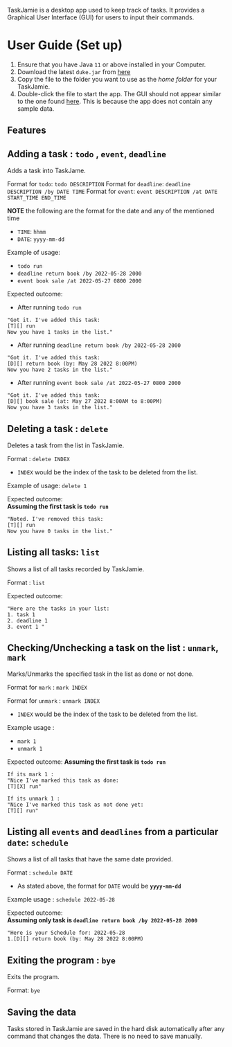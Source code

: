 TaskJamie is a desktop app used to keep track of tasks. It provides a Graphical User Interface (GUI) for users to input their commands.
# User Guide (Set up)

1. Ensure that you have Java `11` or above installed in your Computer.
2. Download the latest `duke.jar` from  [here](https://github.com/ChanWeiJie/ip/releases/tag/A-Release)
3. Copy the file to the folder you want to use as the _home folder_ for your TaskJamie.
4. Double-click the file to start the app. The GUI should not appear similar to the one found [here](https://chanweijie.github.io/ip/Ui.png). This is because
the app does not contain any sample data. 

## Features

## Adding a task : `todo` , `event`, `deadline`

Adds a task into TaskJame.

Format for `todo`: `todo DESCRIPTION`
Format for `deadline`: `deadline DESCRIPTION /by DATE TIME`
Format for `event`: `event DESCRIPTION /at DATE START_TIME END_TIME`


**NOTE** the following are the format for the date and any of the mentioned time
- `TIME`: `hhmm`
- `DATE`: `yyyy-mm-dd`

Example of usage: 
- `todo run`
- `deadline return book /by 2022-05-28 2000`
- `event book sale /at 2022-05-27 0800 2000`		  

Expected outcome:  
- After running `todo run`
```
"Got it. I've added this task:
[T][] run
Now you have 1 tasks in the list."
```
- After running `deadline return book /by 2022-05-28 2000`
```
"Got it. I've added this task:
[D][] return book (by: May 28 2022 8:00PM)
Now you have 2 tasks in the list."
```
- After running `event book sale /at 2022-05-27 0800 2000`
```
"Got it. I've added this task:
[D][] book sale (at: May 27 2022 8:00AM to 8:00PM)
Now you have 3 tasks in the list."
```

## Deleting a task : `delete`

Deletes a task from the list in TaskJamie.

Format : `delete INDEX`

- `INDEX` would be the index of the task to be deleted from the list.

Example of usage: `delete 1`

Expected outcome:  
**Assuming the first task is `todo run`**
```
"Noted. I've removed this task:
[T][] run
Now you have 0 tasks in the list."
```

## Listing all tasks: `list`

Shows a list of all tasks recorded by TaskJamie.

Format : `list`  

Expected outcome:
```
"Here are the tasks in your list:
1. task 1
2. deadline 1
3. event 1 "
```

## Checking/Unchecking a task on the list : `unmark`, `mark`

Marks/Unmarks the specified task in the list as done or not done.

Format for `mark` : `mark INDEX`

Format for `unmark` : `unmark INDEX`

- `INDEX` would be the index of the task to be deleted from the list.

Example usage : 
- `mark 1`
- `unmark 1` 

Expected outcome:
**Assuming the first task is `todo run`**
```
If its mark 1 : 
"Nice I've marked this task as done:
[T][X] run"

If its unmark 1 :
"Nice I've marked this task as not done yet:
[T][] run"
```

## Listing all `events` and `deadlines` from a particular `date`: `schedule`

Shows a list of all tasks that have the same date provided.

Format : `schedule DATE`

- As stated above, the format for `DATE` would be **`yyyy-mm-dd`**

Example usage : `schedule 2022-05-28`

Expected outcome:  
**Assuming only task is `deadline return book /by 2022-05-28 2000`**
```
"Here is your Schedule for: 2022-05-28
1.[D][] return book (by: May 28 2022 8:00PM)
```

## Exiting the program : `bye`

Exits the program.

Format: `bye`

## Saving the data

Tasks stored in TaskJamie are saved in the hard disk automatically after any command that changes the data. There is no need to save manually.


